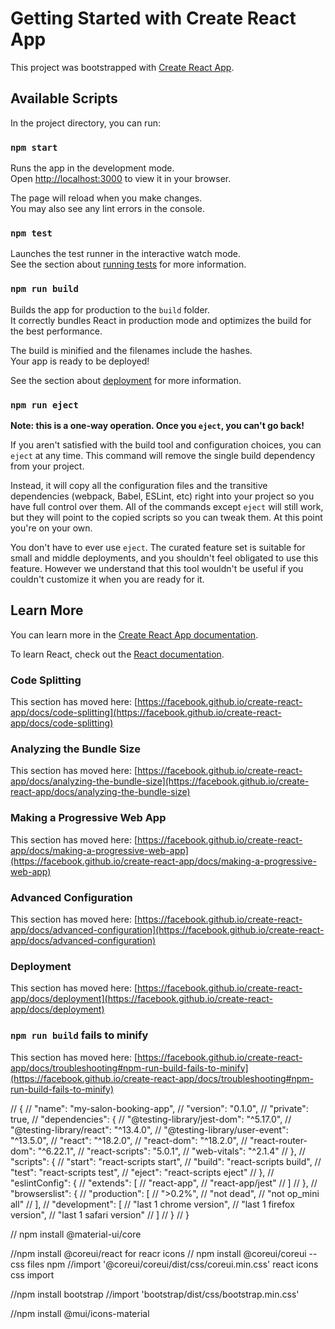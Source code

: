 # Getting Started with Create React App

This project was bootstrapped with [Create React App](https://github.com/facebook/create-react-app).

## Available Scripts

In the project directory, you can run:

### `npm start`

Runs the app in the development mode.\
Open [http://localhost:3000](http://localhost:3000) to view it in your browser.

The page will reload when you make changes.\
You may also see any lint errors in the console.

### `npm test`

Launches the test runner in the interactive watch mode.\
See the section about [running tests](https://facebook.github.io/create-react-app/docs/running-tests) for more information.

### `npm run build`

Builds the app for production to the `build` folder.\
It correctly bundles React in production mode and optimizes the build for the best performance.

The build is minified and the filenames include the hashes.\
Your app is ready to be deployed!

See the section about [deployment](https://facebook.github.io/create-react-app/docs/deployment) for more information.

### `npm run eject`

**Note: this is a one-way operation. Once you `eject`, you can't go back!**

If you aren't satisfied with the build tool and configuration choices, you can `eject` at any time. This command will remove the single build dependency from your project.

Instead, it will copy all the configuration files and the transitive dependencies (webpack, Babel, ESLint, etc) right into your project so you have full control over them. All of the commands except `eject` will still work, but they will point to the copied scripts so you can tweak them. At this point you're on your own.

You don't have to ever use `eject`. The curated feature set is suitable for small and middle deployments, and you shouldn't feel obligated to use this feature. However we understand that this tool wouldn't be useful if you couldn't customize it when you are ready for it.

## Learn More

You can learn more in the [Create React App documentation](https://facebook.github.io/create-react-app/docs/getting-started).

To learn React, check out the [React documentation](https://reactjs.org/).

### Code Splitting

This section has moved here: [https://facebook.github.io/create-react-app/docs/code-splitting](https://facebook.github.io/create-react-app/docs/code-splitting)

### Analyzing the Bundle Size

This section has moved here: [https://facebook.github.io/create-react-app/docs/analyzing-the-bundle-size](https://facebook.github.io/create-react-app/docs/analyzing-the-bundle-size)

### Making a Progressive Web App

This section has moved here: [https://facebook.github.io/create-react-app/docs/making-a-progressive-web-app](https://facebook.github.io/create-react-app/docs/making-a-progressive-web-app)

### Advanced Configuration

This section has moved here: [https://facebook.github.io/create-react-app/docs/advanced-configuration](https://facebook.github.io/create-react-app/docs/advanced-configuration)

### Deployment

This section has moved here: [https://facebook.github.io/create-react-app/docs/deployment](https://facebook.github.io/create-react-app/docs/deployment)

### `npm run build` fails to minify

This section has moved here: [https://facebook.github.io/create-react-app/docs/troubleshooting#npm-run-build-fails-to-minify](https://facebook.github.io/create-react-app/docs/troubleshooting#npm-run-build-fails-to-minify)

// {
// "name": "my-salon-booking-app",
// "version": "0.1.0",
// "private": true,
// "dependencies": {
// "@testing-library/jest-dom": "^5.17.0",
// "@testing-library/react": "^13.4.0",
// "@testing-library/user-event": "^13.5.0",
// "react": "^18.2.0",
// "react-dom": "^18.2.0",
// "react-router-dom": "^6.22.1",
// "react-scripts": "5.0.1",
// "web-vitals": "^2.1.4"
// },
// "scripts": {
// "start": "react-scripts start",
// "build": "react-scripts build",
// "test": "react-scripts test",
// "eject": "react-scripts eject"
// },
// "eslintConfig": {
// "extends": [
// "react-app",
// "react-app/jest"
// ]
// },
// "browserslist": {
// "production": [
// ">0.2%",
// "not dead",
// "not op_mini all"
// ],
// "development": [
// "last 1 chrome version",
// "last 1 firefox version",
// "last 1 safari version"
// ]
// }
// }

// npm install @material-ui/core

//npm install @coreui/react for reacr icons
// npm install @coreui/coreui -- css files npm
//import '@coreui/coreui/dist/css/coreui.min.css' react icons css import

//npm install bootstrap
//import 'bootstrap/dist/css/bootstrap.min.css'

//npm install @mui/icons-material
